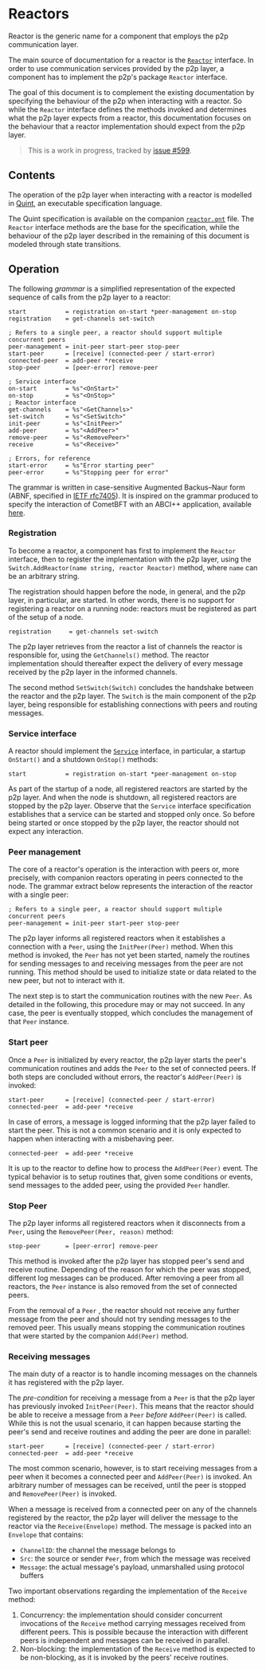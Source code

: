 # Reactors

Reactor is the generic name for a component that employs the p2p communication layer.

The main source of documentation for a reactor is the [`Reactor`](../../../p2p/base_reactor.go) interface.
In order to use communication services provided by the p2p layer,
a component has to implement the p2p's package `Reactor` interface.

The goal of this document is to complement the existing documentation by
specifying the behaviour of the p2p when interacting with a reactor.
So while the `Reactor` interface defines the methods invoked and determines
what the p2p layer expects from a reactor, this documentation focuses on the
behaviour that a reactor implementation should expect from the p2p layer.

> This is a work in progress, tracked by [issue #599](https://github.com/cometbft/cometbft/issues/599).


## Contents

The operation of the p2p layer when interacting with a reactor is modelled in
[Quint](https://github.com/informalsystems/quint), an executable specification language.

The Quint specification is available on the companion [`reactor.qnt`](./reactor.qnt) file.
The `Reactor` interface methods are the base for the specification, while
the behaviour of the p2p layer described in the remaining of this document is
modeled through state transitions.


## Operation

The following _grammar_ is a simplified representation of the expected sequence of calls
from the p2p layer to a reactor:


```abnf
start           = registration on-start *peer-management on-stop
registration    = get-channels set-switch

; Refers to a single peer, a reactor should support multiple concurrent peers
peer-management = init-peer start-peer stop-peer
start-peer      = [receive] (connected-peer / start-error)
connected-peer  = add-peer *receive
stop-peer       = [peer-error] remove-peer

; Service interface
on-start        = %s"<OnStart>"
on-stop         = %s"<OnStop>"
; Reactor interface
get-channels    = %s"<GetChannels>"
set-switch      = %s"<SetSwitch>"
init-peer       = %s"<InitPeer>"
add-peer        = %s"<AddPeer>"
remove-peer     = %s"<RemovePeer>"
receive         = %s"<Receive>"

; Errors, for reference
start-error     = %s"Error starting peer"
peer-error      = %s"Stopping peer for error"
```

The grammar is written in case-sensitive Augmented Backus–Naur form (ABNF,
specified in [IETF rfc7405](https://datatracker.ietf.org/doc/html/rfc7405)).
It is inspired on the grammar produced to specify the interaction of CometBFT
with an ABCI++ application, available [here](../../abci/abci%2B%2B_comet_expected_behavior.md).

### Registration

To become a reactor, a component has first to implement the `Reactor` interface,
then to register the implementation with the p2p layer, using the
`Switch.AddReactor(name string, reactor Reactor)` method, where `name` can be
an arbitrary string.

The registration should happen before the node, in general, and the p2p layer,
in particular, are started.
In other words, there is no support for registering a reactor on a running node:
reactors must be registered as part of the setup of a node.

```abnf
registration     = get-channels set-switch
```

The p2p layer retrieves from the reactor a list of channels the reactor is
responsible for, using the `GetChannels()` method.
The reactor implementation should thereafter expect the delivery of every
message received by the p2p layer in the informed channels.

The second method `SetSwitch(Switch)` concludes the handshake between the
reactor and the p2p layer.
The `Switch` is the main component of the p2p layer, being responsible for
establishing connections with peers and routing messages.

### Service interface

A reactor should implement the [`Service`](../../../libs/service/service.go) interface,
in particular, a startup `OnStart()` and a shutdown `OnStop()` methods:

```abnf
start           = registration on-start *peer-management on-stop
```

As part of the startup of a node, all registered reactors are started by the p2p layer.
And when the node is shutdown, all registered reactors are stopped by the p2p layer.
Observe that the `Service` interface specification establishes that a service
can be started and stopped only once.
So before being started or once stopped by the p2p layer, the reactor should
not expect any interaction.

### Peer management

The core of a reactor's operation is the interaction with peers or, more
precisely, with companion reactors operating in peers connected to the node.
The grammar extract below represents the interaction of the reactor with a
single peer:

```abnf
; Refers to a single peer, a reactor should support multiple concurrent peers
peer-management = init-peer start-peer stop-peer
```

The p2p layer informs all registered reactors when it establishes a connection
with a `Peer`, using the `InitPeer(Peer)` method.
When this method is invoked, the `Peer` has not yet been started, namely the
routines for sending messages to and receiving messages from the peer are not running.
This method should be used to initialize state or data related to the new
peer, but not to interact with it.

The next step is to start the communication routines with the new `Peer`.
As detailed in the following, this procedure may or may not succeed.
In any case, the peer is eventually stopped, which concludes the management of
that `Peer` instance.

### Start peer

Once a `Peer` is initialized by every reactor, the p2p layer starts the peer's
communication routines and adds the `Peer` to the set of connected peers.
If both steps are concluded without errors, the reactor's `AddPeer(Peer)` is invoked:

```abnf
start-peer      = [receive] (connected-peer / start-error)
connected-peer  = add-peer *receive
```

In case of errors, a message is logged informing that the p2p layer failed to start the peer.
This is not a common scenario and it is only expected to happen when
interacting with a misbehaving peer.

```abnf
connected-peer  = add-peer *receive
````

It is up to the reactor to define how to process the `AddPeer(Peer)` event.
The typical behavior is to setup routines that, given some conditions or events,
send messages to the added peer, using the provided `Peer` handler.

### Stop Peer

The p2p layer informs all registered reactors when it disconnects from a `Peer`,
using the `RemovePeer(Peer, reason)` method:

```abnf
stop-peer       = [peer-error] remove-peer
```

This method is invoked after the p2p layer has stopped peer's send and receive routine.
Depending of the reason for which the peer was stopped, different log messages can be produced.
After removing a peer from all reactors, the `Peer` instance is also removed from
the set of connected peers.

From the removal of a `Peer` , the reactor should not receive any further message
from the peer and should not try sending messages to the removed peer.
This usually means stopping the communication routines that were started by the
companion `Add(Peer)` method.

### Receiving messages

The main duty of a reactor is to handle incoming messages on the channels it
has registered with the p2p layer.

The _pre-condition_ for receiving a message from a `Peer` is that the p2p layer
has previously invoked `InitPeer(Peer)`.
This means that the reactor should be able to receive a message from a `Peer`
_before_ `AddPeer(Peer)` is called.
While this is not the usual scenario, it can happen because starting the peer's
send and receive routines and adding the peer are done in parallel:

```abnf
start-peer      = [receive] (connected-peer / start-error)
connected-peer  = add-peer *receive
```

The most common scenario, however, is to start receiving messages from a peer
when it becomes a connected peer and `AddPeer(Peer)` is invoked.
An arbitrary number of messages can be received, until the peer is stopped and
`RemovePeer(Peer)` is invoked.

When a message is received from a connected peer on any of the channels
registered by the reactor, the p2p layer will deliver the message to the
reactor via the `Receive(Envelope)` method.
The message is packed into an `Envelope` that contains:

- `ChannelID`: the channel the message belongs to
- `Src`: the source or sender `Peer`, from which the message was received
- `Message`: the actual message's payload, unmarshalled using protocol buffers

Two important observations regarding the implementation of the `Receive` method:

1. Concurrency: the implementation should consider concurrent invocations of
   the `Receive` method carrying messages received from different peers.
   This is possible because the interaction with different peers is independent
   and messages can be received in parallel.
1. Non-blocking: the implementation of the `Receive` method is expected to be
   non-blocking, as it is invoked by the peers' receive routines.
